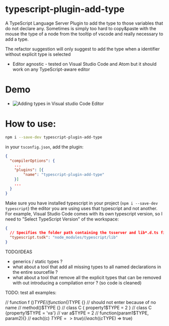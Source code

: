 # typescript-plugin-add-type


A TypeScript Language Server Plugin to add the type to those variables that do not declare any. Sometimes is simply too hard to copy&paste with the mouse the type of a node from the tooltip of vscode and really necessary to add a type. 

The refactor suggestion will only suggest to add the type when a identifier without explicit type is selected

 * Editor agnostic - tested on Visual Studio Code and Atom but it should work on any TypeScript-aware editor

# Demo

 * ![Adding types in Visual studio Code Editor](https://github.com/cancerberoSgx/typescript-plugins-of-mine/blob/master/typescript-plugin-add-type/doc-assets/vscode.gif?raw=true?p=.gif)


# How to use: 
```sh
npm i --save-dev typescript-plugin-add-type
```

in your `tsconfig.json`, add the plugin: 

```json
{
  "compilerOptions": {
    ...
    "plugins": [{
        "name": "typescript-plugin-add-type"
    }]
    ...
  }
}
```

Make sure you have installed typescript in your project (`npm i --save-dev typescript`) the editor you are using uses that typescript and not another. For example, Visual Studio Code comes with its own typescript version, so I need to "Select TypeScript Version" of the workspace: 
```json
{
  // Specifies the folder path containing the tsserver and lib*.d.ts files to use.
  "typescript.tsdk": "node_modules/typescript/lib"
}
```


TODO/IDEAS

* generics / static types ? 
* what about a tool that add all missing types to all named declarations in the entire sourcefile ? 
* what about a tool that remove all the explicit types that can be removed with out introducing a compilation error ? (so code is cleaned)

TODO:  test all examples: 

  // function f ()$TYPE {}
  // function()$TYPE {} // should not enter because of no name
  // method()$TYPE {}
  // class C { property1$TYPE = 2 }
  // class C {property1$TYPE = 'va'}
  // var a$TYPE = 2
  // function(param1$TYPE, param2){}
  // each((c) $TYPE => true)
  // each((c$TYPE)  => true)